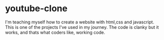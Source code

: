 # youtube-clone
I'm teaching myself how to create a website with html,css and javascript. This is one of the projects I've used
in my journey. The code is clanky but it works, and thats what coders like, working code. 
